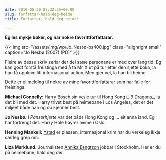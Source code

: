 ```yaml
---
date: 2010-05-30 05:32:55+00:00
slug: forfattar-hald-deg-heime
title: Forfattar, hald deg heime!

---
```



**Eg les mykje bøker, og har nokre favorittforfattarar.**

<!--more-->

{{< img src="/assets/img/wp/Jo_Nesbø-bs400.jpg" class="alignright small" caption="Jo Nesbø (2007) (PD)" >}}


Fleire av desse skriv seriar der dei same personane er med over lang tid. Eg kan godt forstå freistinga med å ta Mr. X ut på tur etter den sjette boka, la han få oppleve litt internasjonal action. Men gjer vel, la han bli heime.

Dette er ei melding til nokre av mine favorittforfattarar som har falle for freistinga:

**Michael Connelly:** Harry Bosch sin vesle tur til Hong Kong i_ [9 Dragons](http://en.wikipedia.org/wiki/9_Dragons_%28novel%29)_, la det bli med det. Harry trivst best på heimebane i Los Angeles, det er det miljøet både han og du kjenner best.

**Jo Nesbø:** I _Panserhjerte_ var det både Hong Kong og ... eit anna land. Eg har fortrengt det. Harry Hole høyrer heime i Oslo.

**Henning Mankell:** [Ystad](http://www.ystad.se/) er plassen, internasjonal krim har du verkeleg ikkje særleg grep om.

**Liza Marklund:** Journalisten [Annika Bengtzon](http://sv.wikipedia.org/wiki/Annika_Bengtzon) jobbar i Stockholm. Her er du på heimebane, hald deg der.
